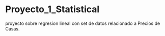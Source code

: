 # Proyecto_1_Statistical
proyecto sobre regresion lineal con set de datos relacionado a Precios de Casas.

